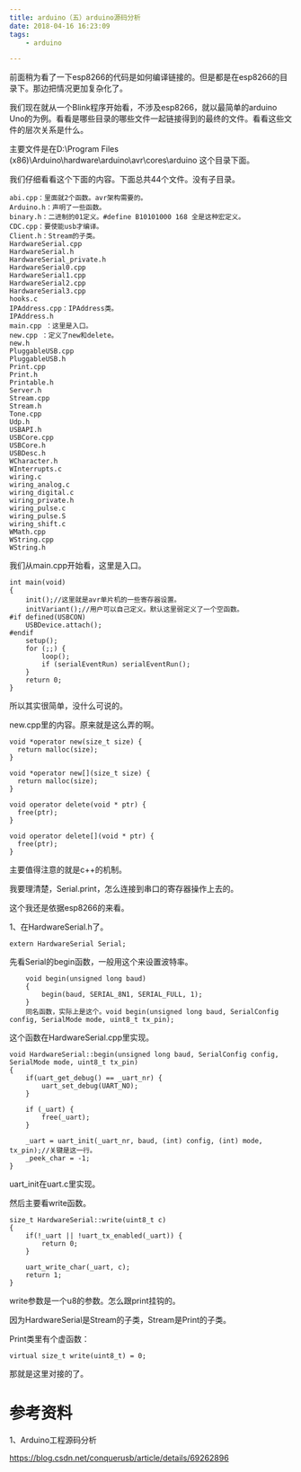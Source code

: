 ```yaml
---
title: arduino（五）arduino源码分析
date: 2018-04-16 16:23:09
tags:
	- arduino

---
```




前面稍为看了一下esp8266的代码是如何编译链接的。但是都是在esp8266的目录下。那边把情况更加复杂化了。

我们现在就从一个Blink程序开始看，不涉及esp8266，就以最简单的arduino Uno的为例。看看是哪些目录的哪些文件一起链接得到的最终的文件。看看这些文件的层次关系是什么。

主要文件是在D:\Program Files (x86)\Arduino\hardware\arduino\avr\cores\arduino 这个目录下面。

我们仔细看看这个下面的内容。下面总共44个文件。没有子目录。

```
abi.cpp：里面就2个函数。avr架构需要的。
Arduino.h：声明了一些函数。
binary.h：二进制的01定义。#define B10101000 168 全是这种宏定义。
CDC.cpp：要使能usb才编译。
Client.h：Stream的子类。
HardwareSerial.cpp
HardwareSerial.h
HardwareSerial_private.h
HardwareSerial0.cpp
HardwareSerial1.cpp
HardwareSerial2.cpp
HardwareSerial3.cpp
hooks.c
IPAddress.cpp：IPAddress类。
IPAddress.h
main.cpp ：这里是入口。
new.cpp ：定义了new和delete。
new.h
PluggableUSB.cpp
PluggableUSB.h
Print.cpp
Print.h
Printable.h
Server.h
Stream.cpp
Stream.h
Tone.cpp
Udp.h
USBAPI.h
USBCore.cpp
USBCore.h
USBDesc.h
WCharacter.h
WInterrupts.c
wiring.c
wiring_analog.c
wiring_digital.c
wiring_private.h
wiring_pulse.c
wiring_pulse.S
wiring_shift.c
WMath.cpp
WString.cpp
WString.h
```

我们从main.cpp开始看，这里是入口。

```
int main(void)
{
	init();//这里就是avr单片机的一些寄存器设置。
	initVariant();//用户可以自己定义。默认这里弱定义了一个空函数。
#if defined(USBCON)
	USBDevice.attach();
#endif
	setup();
	for (;;) {
		loop();
		if (serialEventRun) serialEventRun();
	}     
	return 0;
}
```

所以其实很简单，没什么可说的。

new.cpp里的内容。原来就是这么弄的啊。

```
void *operator new(size_t size) {
  return malloc(size);
}

void *operator new[](size_t size) {
  return malloc(size);
}

void operator delete(void * ptr) {
  free(ptr);
}

void operator delete[](void * ptr) {
  free(ptr);
}
```

主要值得注意的就是c++的机制。

我要理清楚，Serial.print，怎么连接到串口的寄存器操作上去的。

这个我还是依据esp8266的来看。

1、在HardwareSerial.h了。

```
extern HardwareSerial Serial;
```

先看Serial的begin函数，一般用这个来设置波特率。

```
    void begin(unsigned long baud)
    {
        begin(baud, SERIAL_8N1, SERIAL_FULL, 1);
    }
    同名函数，实际上是这个。void begin(unsigned long baud, SerialConfig config, SerialMode mode, uint8_t tx_pin);
```

这个函数在HardwareSerial.cpp里实现。

```
void HardwareSerial::begin(unsigned long baud, SerialConfig config, SerialMode mode, uint8_t tx_pin)
{
    if(uart_get_debug() == _uart_nr) {
        uart_set_debug(UART_NO);
    }

    if (_uart) {
        free(_uart);
    }

    _uart = uart_init(_uart_nr, baud, (int) config, (int) mode, tx_pin);//关键是这一行。
    _peek_char = -1;
}
```

uart_init在uart.c里实现。

然后主要看write函数。

```
size_t HardwareSerial::write(uint8_t c)
{
    if(!_uart || !uart_tx_enabled(_uart)) {
        return 0;
    }

    uart_write_char(_uart, c);
    return 1;
}
```

write参数是一个u8的参数。怎么跟print挂钩的。

因为HardwareSerial是Stream的子类，Stream是Print的子类。

Print类里有个虚函数：

```
virtual size_t write(uint8_t) = 0;
```

那就是这里对接的了。





# 参考资料

1、Arduino工程源码分析

https://blog.csdn.net/conquerusb/article/details/69262896

